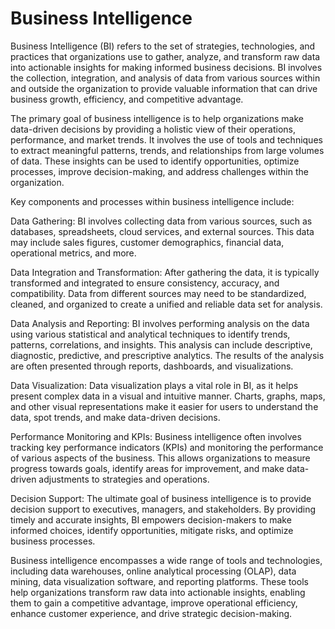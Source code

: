 # Business Intelligence

Business Intelligence (BI) refers to the set of strategies, technologies, and practices that organizations use to gather, analyze, and transform raw data into actionable insights for making informed business decisions. BI involves the collection, integration, and analysis of data from various sources within and outside the organization to provide valuable information that can drive business growth, efficiency, and competitive advantage.

The primary goal of business intelligence is to help organizations make data-driven decisions by providing a holistic view of their operations, performance, and market trends. It involves the use of tools and techniques to extract meaningful patterns, trends, and relationships from large volumes of data. These insights can be used to identify opportunities, optimize processes, improve decision-making, and address challenges within the organization.

Key components and processes within business intelligence include:

Data Gathering: BI involves collecting data from various sources, such as databases, spreadsheets, cloud services, and external sources. This data may include sales figures, customer demographics, financial data, operational metrics, and more.

Data Integration and Transformation: After gathering the data, it is typically transformed and integrated to ensure consistency, accuracy, and compatibility. Data from different sources may need to be standardized, cleaned, and organized to create a unified and reliable data set for analysis.

Data Analysis and Reporting: BI involves performing analysis on the data using various statistical and analytical techniques to identify trends, patterns, correlations, and insights. This analysis can include descriptive, diagnostic, predictive, and prescriptive analytics. The results of the analysis are often presented through reports, dashboards, and visualizations.

Data Visualization: Data visualization plays a vital role in BI, as it helps present complex data in a visual and intuitive manner. Charts, graphs, maps, and other visual representations make it easier for users to understand the data, spot trends, and make data-driven decisions.

Performance Monitoring and KPIs: Business intelligence often involves tracking key performance indicators (KPIs) and monitoring the performance of various aspects of the business. This allows organizations to measure progress towards goals, identify areas for improvement, and make data-driven adjustments to strategies and operations.

Decision Support: The ultimate goal of business intelligence is to provide decision support to executives, managers, and stakeholders. By providing timely and accurate insights, BI empowers decision-makers to make informed choices, identify opportunities, mitigate risks, and optimize business processes.

Business intelligence encompasses a wide range of tools and technologies, including data warehouses, online analytical processing (OLAP), data mining, data visualization software, and reporting platforms. These tools help organizations transform raw data into actionable insights, enabling them to gain a competitive advantage, improve operational efficiency, enhance customer experience, and drive strategic decision-making.